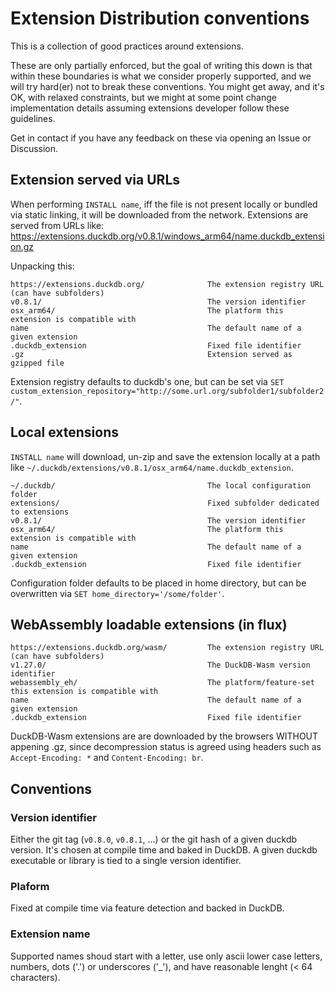 # Extension Distribution conventions

This is a collection of good practices around extensions.

These are only partially enforced, but the goal of writing this down is that within these boundaries is what we consider properly supported, and we will try hard(er) not to break these conventions.
You might get away, and it's OK, with relaxed constraints, but we might at some point change implementation details assuming extensions developer follow these guidelines.

Get in contact if you have any feedback on these via opening an Issue or Discussion.

## Extension served via URLs

When performing `INSTALL name`, iff the file is not present locally or bundled via static linking, it will be downloaded from the network.
Extensions are served from URLs like: https://extensions.duckdb.org/v0.8.1/windows_arm64/name.duckdb_extension.gz

Unpacking this:
```
https://extensions.duckdb.org/              The extension registry URL (can have subfolders)
v0.8.1/                                     The version identifier
osx_arm64/                                  The platform this extension is compatible with
name                                        The default name of a given extension
.duckdb_extension                           Fixed file identifier
.gz                                         Extension served as gzipped file
```

Extension registry defaults to duckdb's one, but can be set via `SET custom_extension_repository="http://some.url.org/subfolder1/subfolder2/"`.

## Local extensions

`INSTALL name` will download, un-zip and save the extension locally at a path like `~/.duckdb/extensions/v0.8.1/osx_arm64/name.duckdb_extension`.

```
~/.duckdb/                                  The local configuration folder
extensions/                                 Fixed subfolder dedicated to extensions
v0.8.1/                                     The version identifier
osx_arm64/                                  The platform this extension is compatible with
name                                        The default name of a given extension
.duckdb_extension                           Fixed file identifier
```

Configuration folder defaults to be placed in home directory, but can be overwritten via `SET home_directory='/some/folder'`.

## WebAssembly loadable extensions (in flux)

```
https://extensions.duckdb.org/wasm/         The extension registry URL (can have subfolders)
v1.27.0/                                    The DuckDB-Wasm version identifier
webassembly_eh/                             The platform/feature-set this extension is compatible with
name                                        The default name of a given extension
.duckdb_extension                           Fixed file identifier
```

DuckDB-Wasm extensions are are downloaded by the browsers WITHOUT appening .gz, since decompression status is agreed using headers such as `Accept-Encoding: *` and `Content-Encoding: br`.

## Conventions

### Version identifier

Either the git tag (`v0.8.0`, `v0.8.1`, ...) or the git hash of a given duckdb version.
It's chosen at compile time and baked in DuckDB. A given duckdb executable or library is tied to a single version identifier.

### Plaform

Fixed at compile time via feature detection and backed in DuckDB.

### Extension name

Supported names shoud start with a letter, use only ascii lower case letters, numbers, dots ('.') or underscores ('_'), and have reasonable lenght (< 64 characters).
